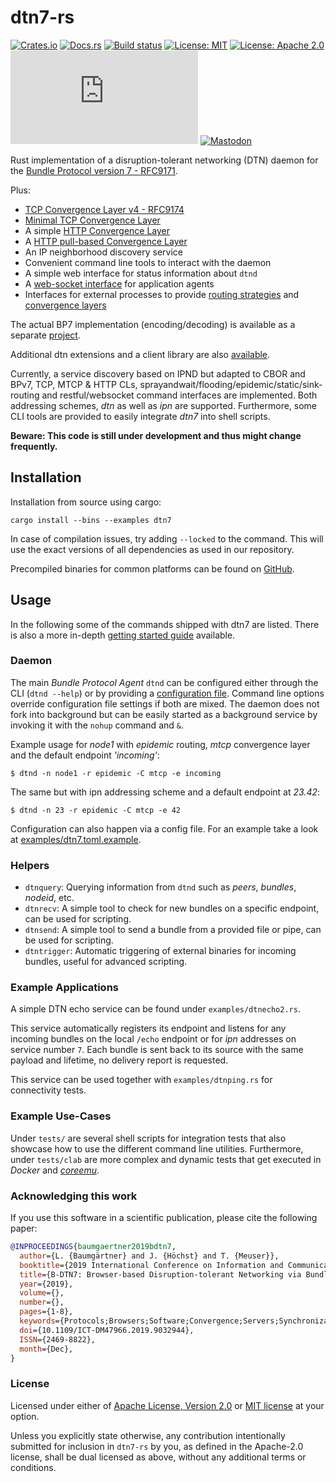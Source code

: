 # dtn7-rs

[![Crates.io](https://img.shields.io/crates/v/dtn7.svg)](https://crates.io/crates/dtn7)
[![Docs.rs](https://docs.rs/dtn7/badge.svg)](https://docs.rs/dtn7)
[![Build status](https://api.travis-ci.org/dtn7/dtn7-rs.svg?branch=master)](https://travis-ci.org/dtn7/dtn7-rs)
[![License: MIT](https://img.shields.io/badge/License-MIT-blue.svg)](LICENSE-MIT)
[![License: Apache 2.0](https://img.shields.io/badge/License-Apache%202.0-blue.svg)](LICENSE-APACHE)
[![Chat](https://img.shields.io/matrix/dtn7:matrix.org)](https://matrix.to/#/#dtn7:matrix.org)
[![Mastodon](https://img.shields.io/mastodon/follow/109375208547495905?domain=https%3A%2F%2Ffosstodon.org&style=social)](https://img.shields.io/mastodon/follow/109375208547495905?domain=https%3A%2F%2Ffosstodon.org&style=social)

Rust implementation of a disruption-tolerant networking (DTN) daemon for the [Bundle Protocol version 7 - RFC9171](https://datatracker.ietf.org/doc/rfc9171/).

Plus:
* [TCP Convergence Layer v4 - RFC9174](https://datatracker.ietf.org/doc/rfc9174/)
* [Minimal TCP Convergence Layer](https://tools.ietf.org/html/draft-ietf-dtn-mtcpcl-01) 
* A simple [HTTP Convergence Layer](doc/http-cl.md)
* A [HTTP pull-based Convergence Layer](doc/http-pull-cl.md)
* An IP neighborhood discovery service
* Convenient command line tools to interact with the daemon
* A simple web interface for status information about `dtnd` 
* A [web-socket interface](doc/http-client-api.md) for application agents
* Interfaces for external processes to provide [routing strategies](doc/erouting.md) and [convergence layers](doc/ecla.md)

The actual BP7 implementation (encoding/decoding) is available as a separate [project](https://github.com/dtn7/bp7-rs).

Additional dtn extensions and a client library are also [available](https://crates.io/crates/dtn7-plus).

Currently, a service discovery based on IPND but adapted to CBOR and BPv7, TCP, MTCP & HTTP CLs, sprayandwait/flooding/epidemic/static/sink-routing and restful/websocket command interfaces are implemented. 
Both addressing schemes, *dtn* as well as *ipn* are supported. 
Furthermore, some CLI tools are provided to easily integrate *dtn7* into shell scripts.

**Beware: This code is still under development and thus might change frequently.**


## Installation

Installation from source using cargo:
```
cargo install --bins --examples dtn7
```

In case of compilation issues, try adding `--locked` to the command. 
This will use the exact versions of all dependencies as used in our repository.

Precompiled binaries for common platforms can be found on [GitHub](https://github.com/dtn7/dtn7-rs/releases).

## Usage

In the following some of the commands shipped with dtn7 are listed.
There is also a more in-depth [getting started guide](doc/getting-started.md) available.

### Daemon

The main *Bundle Protocol Agent* `dtnd` can be configured either through the CLI (`dtnd --help`) or by providing a [configuration file](examples/dtn7.toml.example).
Command line options override configuration file settings if both are mixed. 
The daemon does not fork into background but can be easily started as a background service by invoking it with the `nohup` command and `&`.

Example usage for *node1* with *epidemic* routing, *mtcp* convergence layer and the default endpoint *'incoming'*:
```
$ dtnd -n node1 -r epidemic -C mtcp -e incoming
```

The same but with ipn addressing scheme and a default endpoint at *23.42*:
```
$ dtnd -n 23 -r epidemic -C mtcp -e 42
```

Configuration can also happen via a config file. 
For an example take a look at [examples/dtn7.toml.example](examples/dtn7.toml.example).

### Helpers

- `dtnquery`: Querying information from `dtnd` such as *peers*, *bundles*, *nodeid*, etc.
- `dtnrecv`: A simple tool to check for new bundles on a specific endpoint, can be used for scripting.
- `dtnsend`: A simple tool to send a bundle from a provided file or pipe, can be used for scripting.
- `dtntrigger`: Automatic triggering of external binaries for incoming bundles, useful for advanced scripting.

### Example Applications

A simple DTN echo service can be found under `examples/dtnecho2.rs`. 

This service automatically registers its endpoint and listens for any incoming bundles on the local `/echo` endpoint or for *ipn* addresses on service number `7`. 
Each bundle is sent back to its source with the same payload and lifetime, no delivery report is requested. 

This service can be used together with `examples/dtnping.rs` for connectivity tests.

### Example Use-Cases

Under `tests/` are several shell scripts for integration tests that also showcase how to use the different command line utilities. 
Furthermore, under `tests/clab` are more complex and dynamic tests that get executed in *Docker* and [*coreemu*](https://github.com/coreemu/core).

### Acknowledging this work

If you use this software in a scientific publication, please cite the following paper:

```BibTeX
@INPROCEEDINGS{baumgaertner2019bdtn7,
  author={L. {Baumgärtner} and J. {Höchst} and T. {Meuser}},
  booktitle={2019 International Conference on Information and Communication Technologies for Disaster Management (ICT-DM)},
  title={B-DTN7: Browser-based Disruption-tolerant Networking via Bundle Protocol 7},
  year={2019},
  volume={},
  number={},
  pages={1-8},
  keywords={Protocols;Browsers;Software;Convergence;Servers;Synchronization;Wireless fidelity},
  doi={10.1109/ICT-DM47966.2019.9032944},
  ISSN={2469-8822},
  month={Dec},
}
```

### License

Licensed under either of <a href="LICENSE-APACHE">Apache License, Version 2.0</a> or <a href="LICENSE-MIT">MIT license</a> at your option.


Unless you explicitly state otherwise, any contribution intentionally submitted for inclusion in `dtn7-rs` by you, as defined in the Apache-2.0 license, shall be dual licensed as above, without any additional terms or conditions.
